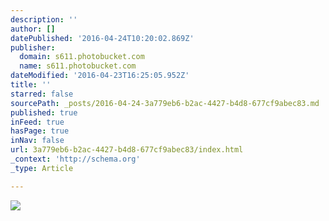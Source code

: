 ```yaml
---
description: ''
author: []
datePublished: '2016-04-24T10:20:02.869Z'
publisher:
  domain: s611.photobucket.com
  name: s611.photobucket.com
dateModified: '2016-04-23T16:25:05.952Z'
title: ''
starred: false
sourcePath: _posts/2016-04-24-3a779eb6-b2ac-4427-b4d8-677cf9abec83.md
published: true
inFeed: true
hasPage: true
inNav: false
url: 3a779eb6-b2ac-4427-b4d8-677cf9abec83/index.html
_context: 'http://schema.org'
_type: Article

---
```

![](http://i611.photobucket.com/albums/tt191/Leda_Grace_Rasmussen/2016-04-21%2022.08.35_zpsrqh9dfxi.jpg?1461428228460&1461428236382&1461428253390&1461428692099)